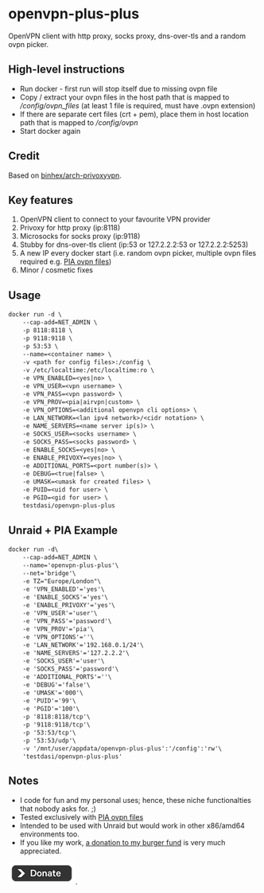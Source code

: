 # openvpn-plus-plus
OpenVPN client with http proxy, socks proxy, dns-over-tls and a random ovpn picker.

## High-level instructions
* Run docker - first run will stop itself due to missing ovpn file
* Copy / extract your ovpn files in the host path that is mapped to */config/ovpn_files* (at least 1 file is required, must have .ovpn extension)
* If there are separate cert files (crt + pem), place them in host location path that is mapped to */config/ovpn*
* Start docker again

## Credit
Based on [binhex/arch-privoxyvpn](https://hub.docker.com/r/binhex/arch-privoxyvpn).

## Key features
1. OpenVPN client to connect to your favourite VPN provider
1. Privoxy for http proxy (ip:8118)
1. Microsocks for socks proxy (ip:9118)
1. Stubby for dns-over-tls client (ip:53 or 127.2.2.2:53 or 127.2.2.2:5253)
1. A new IP every docker start (i.e. random ovpn picker, multiple ovpn files required e.g. [PIA ovpn files](https://www.privateinternetaccess.com/openvpn/openvpn.zip))
1. Minor / cosmetic fixes

## Usage
    docker run -d \
        --cap-add=NET_ADMIN \
        -p 8118:8118 \
        -p 9118:9118 \
        -p 53:53 \
        --name=<container name> \
        -v <path for config files>:/config \
        -v /etc/localtime:/etc/localtime:ro \
        -e VPN_ENABLED=<yes|no> \
        -e VPN_USER=<vpn username> \
        -e VPN_PASS=<vpn password> \
        -e VPN_PROV=<pia|airvpn|custom> \
        -e VPN_OPTIONS=<additional openvpn cli options> \
        -e LAN_NETWORK=<lan ipv4 network>/<cidr notation> \
        -e NAME_SERVERS=<name server ip(s)> \
        -e SOCKS_USER=<socks username> \
        -e SOCKS_PASS=<socks password> \
        -e ENABLE_SOCKS=<yes|no> \
        -e ENABLE_PRIVOXY=<yes|no> \
        -e ADDITIONAL_PORTS=<port number(s)> \
        -e DEBUG=<true|false> \
        -e UMASK=<umask for created files> \
        -e PUID=<uid for user> \
        -e PGID=<gid for user> \
        testdasi/openvpn-plus-plus

## Unraid + PIA Example
    docker run -d\
        --cap-add=NET_ADMIN \
        --name='openvpn-plus-plus'\
        --net='bridge'\
        -e TZ="Europe/London"\
        -e 'VPN_ENABLED'='yes'\
        -e 'ENABLE_SOCKS'='yes'\
        -e 'ENABLE_PRIVOXY'='yes'\
        -e 'VPN_USER'='user'\
        -e 'VPN_PASS'='password'\
        -e 'VPN_PROV'='pia'\
        -e 'VPN_OPTIONS'=''\
        -e 'LAN_NETWORK'='192.168.0.1/24'\
        -e 'NAME_SERVERS'='127.2.2.2'\
        -e 'SOCKS_USER'='user'\
        -e 'SOCKS_PASS'='password'\
        -e 'ADDITIONAL_PORTS'=''\
        -e 'DEBUG'='false'\
        -e 'UMASK'='000'\
        -e 'PUID'='99'\
        -e 'PGID'='100'\
        -p '8118:8118/tcp'\
        -p '9118:9118/tcp'\
        -p '53:53/tcp'\
        -p '53:53/udp'\
        -v '/mnt/user/appdata/openvpn-plus-plus':'/config':'rw'\
        'testdasi/openvpn-plus-plus'

## Notes
* I code for fun and my personal uses; hence, these niche functionalties that nobody asks for. ;)
* Tested exclusively with [PIA ovpn files](https://www.privateinternetaccess.com/openvpn/openvpn.zip)
* Intended to be used with Unraid but would work in other x86/amd64 environments too.
* If you like my work, [a donation to my burger fund](https://paypal.me/mersenne) is very much appreciated.

[![Donate](https://raw.githubusercontent.com/testdasi/testdasi-unraid-repo/master/donate-button-small.png)](https://paypal.me/mersenne). 

